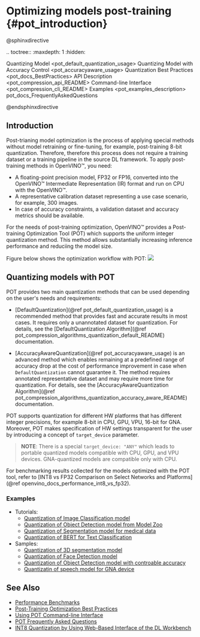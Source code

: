 # Optimizing models post-training {#pot_introduction}

@sphinxdirective

.. toctree::
   :maxdepth: 1
   :hidden:

   Quantizing Model <pot_default_quantization_usage>
   Quantizing Model with Accuracy Control <pot_accuracyaware_usage>
   Quantization Best Practices <pot_docs_BestPractices>
   API Description <pot_compression_api_README>
   Command-line Interface <pot_compression_cli_README>
   Examples <pot_examples_description>
   pot_docs_FrequentlyAskedQuestions

@endsphinxdirective

## Introduction

Post-trianing model optimization is the process of applying special methods without model retraining or fine-tuning, for example, post-training 8-bit quantization. Therefore, therefore this process does not require a training dataset or a training pipeline in the source DL framework. To apply post-training methods in OpenVINO&trade;, you need:
* A floating-point precision model, FP32 or FP16, converted into the OpenVINO&trade; Intermediate Representation (IR) format
and run on CPU with the OpenVINO&trade;.
* A representative calibration dataset representing a use case scenario, for example, 300 images.
* In case of accuracy constraints, a validation dataset and accuracy metrics should be available.

For the needs of post-training optimization, OpenVINO&trade; provides a Post-training Optimization Tool (POT) which supports the uniform integer quantization method. This method allows substantially increasing inference performance and reduciing the model size.

Figure below shows the optimization workflow with POT:
![](./images/workflow_simple.png)


## Quantizing models with POT

POT provides two main quantization methods that can be used depending on the user's needs and requirements:

*  [DefaultQuantization](@ref pot_default_quantization_usage) is a recommended method that provides fast and accurate results in most cases. It requires only a unannotated dataset for quantization. For details, see the [DefaultQuantization Algorithm](@ref pot_compression_algorithms_quantization_default_README) documentation.

*  [AccuracyAwareQuantization](@ref pot_accuracyaware_usage) is an advanced method which enables remaining at a predefined range of accuracy drop at the cost of performance improvement in case when `DefaultQuantization` cannot guarantee it. The method requires annotated representative dataset and may require more time for quantization. For details, see the
[AccuracyAwareQuantization Algorithm](@ref pot_compression_algorithms_quantization_accuracy_aware_README) documentation.

POT supports quantization for different HW platforms that has different integer precisions, for example 8-bit in CPU, GPU, VPU, 16-bit for GNA. Moreover, POT makes specification of HW settings transparent for the user by introducing a concept of `target_device` parameter.

> **NOTE**: There is a special `target_device: "ANY"` which leads to portable quantized models compatible with CPU, GPU, and VPU devices. GNA-quantized models are compatible only with CPU.

For benchmarking results collected for the models optimized with the POT tool, refer to [INT8 vs FP32 Comparison on Select Networks and Platforms](@ref openvino_docs_performance_int8_vs_fp32).

### Examples

* Tutorials:
  * [Quantization of Image Classification model](https://github.com/openvinotoolkit/openvino_notebooks/tree/main/notebooks/301-tensorflow-training-openvino)
  * [Quantization of Object Detection model from Model Zoo](https://github.com/openvinotoolkit/openvino_notebooks/tree/main/notebooks/111-detection-quantization)
  * [Quantization of Segmentation model for medical data](https://github.com/openvinotoolkit/openvino_notebooks/tree/main/notebooks/110-ct-segmentation-quantize)
  * [Quantization of BERT for Text Classification](https://github.com/openvinotoolkit/openvino_notebooks/tree/main/notebooks/105-language-quantize-bert)
* Samples:
  * [Quantization of 3D segmentation model](https://github.com/openvinotoolkit/openvino/tree/master/tools/pot/openvino/tools/pot/api/samples/3d_segmentation)
  * [Quantization of Face Detection model](https://github.com/openvinotoolkit/openvino/tree/master/tools/pot/openvino/tools/pot/api/samples/face_detection)
  * [Quantization of Object Detection model with controable accuracy](https://github.com/openvinotoolkit/openvino/tree/master/tools/pot/openvino/tools/pot/api/samples/object_detection)
  * [Quantizatin of speech model for GNA device](https://github.com/openvinotoolkit/openvino/tree/master/tools/pot/openvino/tools/pot/api/samples/speech)


## See Also

* [Performance Benchmarks](https://docs.openvino.ai/latest/openvino_docs_performance_benchmarks_openvino.html)
* [Post-Training Optimization Best Practices](BestPractices.md)
* [Using POT Command-line Interface](CLI.md)
* [POT Frequently Asked Questions](FrequentlyAskedQuestions.md)
* [INT8 Quantization by Using Web-Based Interface of the DL Workbench](https://docs.openvino.ai/latest/workbench_docs_Workbench_DG_Int_8_Quantization.html)
